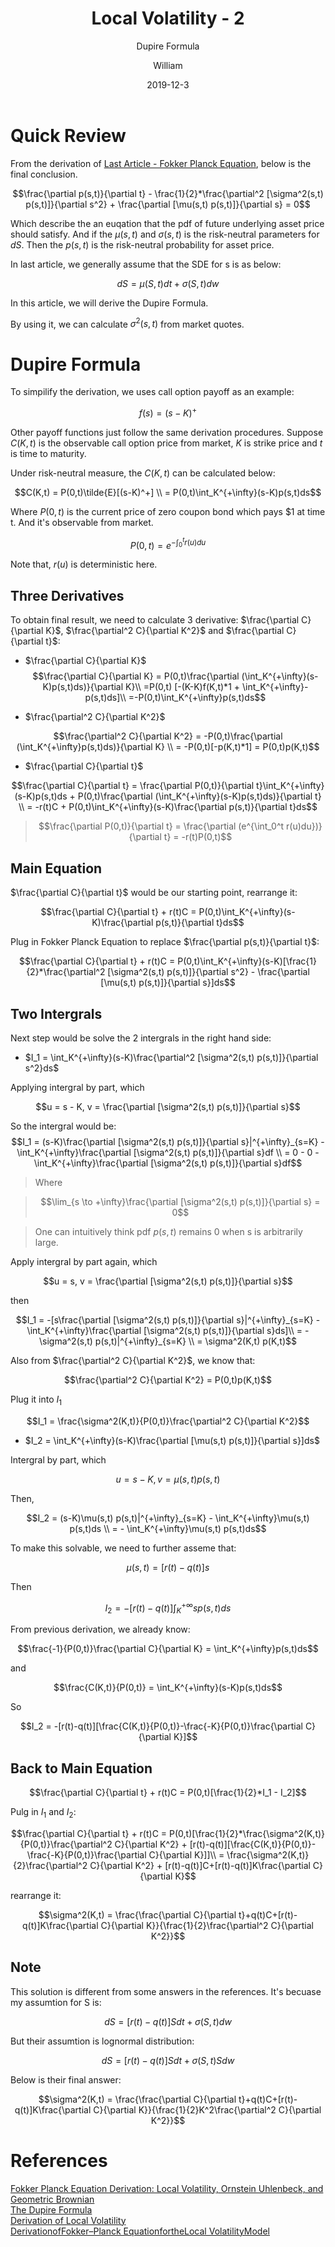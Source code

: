 ﻿---
layout:     post
title:      Local Volatility - 2
subtitle:   Dupire Formula
date:       2019-12-3
author:     William
header-img: img/post-bg-2015.jpg
catalog: true
tags:
    - Volatility
    - Stochastic Calculus
    - Math
---
<script type="text/x-mathjax-config">
  MathJax.Hub.Config({
    tex2jax: { 
      inlineMath: [['$','$'], ['\\(','\\)']],
      processEscapes: true
    }
  });
  </script>
<script type="text/javascript" async
  src="https://cdnjs.cloudflare.com/ajax/libs/mathjax/2.7.5/MathJax.js?config=TeX-MML-AM_CHTML">
</script>

# Quick Review
From the derivation of [Last Article - Fokker Planck Equation](https://kaihuahuang.github.io/2019/12/03/Fokker-Planck-Equation/), below is the final conclusion.

$$\frac{\partial p(s,t)}{\partial t} - \frac{1}{2}*\frac{\partial^2 [\sigma^2(s,t) p(s,t)]}{\partial s^2} + \frac{\partial [\mu(s,t) p(s,t)]}{\partial s} = 0$$

Which describe the an euqation that the pdf of future underlying asset price should satisfy. And if the $\mu(s,t)$ and $\sigma(s,t)$ is the risk-neutral parameters for $dS$. Then the $p(s,t)$ is the risk-neutral probability for asset price.

In last article, we generally assume that the SDE for s is as below:

$$dS = \mu(S,t)dt + \sigma(S,t)dw$$

In this article, we will derive the Dupire Formula.


By using it, we can calculate $\sigma^2(s,t)$ from market quotes.

# Dupire Formula
To simpilify the derivation, we uses call option payoff as an example:

$$f(s) = (s-K)^+$$

Other payoff functions just follow the same derivation procedures. Suppose $C(K,t)$ is the observable call option price from market, $K$ is strike price and $t$ is time to maturity.

Under risk-neutral measure, the $C(K,t)$ can be calculated below:

$$C(K,t) = P(0,t)\tilde{E}[(s-K)^+] \\
= P(0,t)\int_K^{+\infty}(s-K)p(s,t)ds$$

Where $P(0,t)$ is the current price of zero coupon bond which pays $1 at time t. And it's observable from market.

$$P(0,t) = e^{-\int_0^t r(u)du}$$

Note that, $r(u)$ is deterministic here. 

## Three Derivatives
To obtain final result, we need to calculate 3 derivative: $\frac{\partial C}{\partial K}$, $\frac{\partial^2 C}{\partial K^2}$ and $\frac{\partial C}{\partial t}$:

- $\frac{\partial C}{\partial K}$
$$\frac{\partial C}{\partial K} = P(0,t)\frac{\partial (\int_K^{+\infty}(s-K)p(s,t)ds)}{\partial K}\\
=P(0,t) [-(K-K)f(K,t)*1 +  \int_K^{+\infty}-p(s,t)ds]\\
=-P(0,t)\int_K^{+\infty}p(s,t)ds$$


- $\frac{\partial^2 C}{\partial K^2}$

$$\frac{\partial^2 C}{\partial K^2} = -P(0,t)\frac{\partial (\int_K^{+\infty}p(s,t)ds)}{\partial K} \\ = -P(0,t)[-p(K,t)*1] = P(0,t)p(K,t)$$

- $\frac{\partial C}{\partial t}$

$$\frac{\partial C}{\partial t} = \frac{\partial P(0,t)}{\partial t}\int_K^{+\infty}(s-K)p(s,t)ds + P(0,t)\frac{\partial (\int_K^{+\infty}(s-K)p(s,t)ds)}{\partial t} \\
= -r(t)C + P(0,t)\int_K^{+\infty}(s-K)\frac{\partial p(s,t)}{\partial t}ds$$

> $$\frac{\partial P(0,t)}{\partial t} = \frac{\partial (e^{\int_0^t r(u)du})}{\partial t} = -r(t)P(0,t)$$


## Main Equation
$\frac{\partial C}{\partial t}$ would be our starting point, rearrange it:

$$\frac{\partial C}{\partial t} + r(t)C = P(0,t)\int_K^{+\infty}(s-K)\frac{\partial p(s,t)}{\partial t}ds$$

Plug in Fokker Planck Equation to replace $\frac{\partial p(s,t)}{\partial t}$:

$$\frac{\partial C}{\partial t} + r(t)C = P(0,t)\int_K^{+\infty}(s-K)[\frac{1}{2}*\frac{\partial^2 [\sigma^2(s,t) p(s,t)]}{\partial s^2} - \frac{\partial [\mu(s,t) p(s,t)]}{\partial s}]ds$$

## Two Intergrals
Next step would be solve the 2 intergrals in the right hand side:

- $I_1 = \int_K^{+\infty}(s-K)\frac{\partial^2 [\sigma^2(s,t) p(s,t)]}{\partial s^2}ds$

Applying intergral by part, which

$$u = s - K, v = \frac{\partial [\sigma^2(s,t) p(s,t)]}{\partial s}$$

So the intergral would be:
$$I_1 = (s-K)\frac{\partial [\sigma^2(s,t) p(s,t)]}{\partial s}|^{+\infty}_{s=K} - \int_K^{+\infty}\frac{\partial [\sigma^2(s,t) p(s,t)]}{\partial s}df \\
= 0 - 0 - \int_K^{+\infty}\frac{\partial [\sigma^2(s,t) p(s,t)]}{\partial s}df$$

> Where 

> $$\lim_{s \to +\infty}\frac{\partial [\sigma^2(s,t) p(s,t)]}{\partial s} = 0$$

> One can intuitively think pdf $p(s,t)$ remains 0 when s is arbitrarily large.

Apply intergral by part again, which

$$u = s, v = \frac{\partial [\sigma^2(s,t) p(s,t)]}{\partial s}$$

then

$$I_1 = -[s\frac{\partial [\sigma^2(s,t) p(s,t)]}{\partial s}|^{+\infty}_{s=K} - \int_K^{+\infty}\frac{\partial [\sigma^2(s,t) p(s,t)]}{\partial s}ds]\\
= -\sigma^2(s,t) p(s,t)|^{+\infty}_{s=K} \\ = \sigma^2(K,t) p(K,t)$$

Also from $\frac{\partial^2 C}{\partial K^2}$, we know that:

$$\frac{\partial^2 C}{\partial K^2} = P(0,t)p(K,t)$$

Plug it into $I_1$

$$I_1 = \frac{\sigma^2(K,t)}{P(0,t)}\frac{\partial^2 C}{\partial K^2}$$

- $I_2 = \int_K^{+\infty}(s-K)\frac{\partial [\mu(s,t) p(s,t)]}{\partial s}]ds$

Intergral by part, which

$$u = s-K, v = \mu(s,t) p(s,t)$$

Then,

$$I_2 = (s-K)\mu(s,t) p(s,t)|^{+\infty}_{s=K} - \int_K^{+\infty}\mu(s,t) p(s,t)ds \\
= - \int_K^{+\infty}\mu(s,t) p(s,t)ds$$

To make this solvable, we need to further asseme that:

$$\mu(s,t) = [r(t)-q(t)]s$$

Then

$$I_2 = -[r(t)-q(t)]\int_K^{+\infty}sp(s,t)ds$$

From previous derivation, we already know:

$$\frac{-1}{P(0,t)}\frac{\partial C}{\partial K} = \int_K^{+\infty}p(s,t)ds$$

and 

$$\frac{C(K,t)}{P(0,t)} = \int_K^{+\infty}(s-K)p(s,t)ds$$

So

$$I_2 = -[r(t)-q(t)][\frac{C(K,t)}{P(0,t)}-\frac{-K}{P(0,t)}\frac{\partial C}{\partial K}]$$

## Back to Main Equation

$$\frac{\partial C}{\partial t} + r(t)C = P(0,t)[\frac{1}{2}*I_1 - I_2]$$

Pulg in $I_1$ and $I_2$:

$$\frac{\partial C}{\partial t} + r(t)C = P(0,t)[\frac{1}{2}*\frac{\sigma^2(K,t)}{P(0,t)}\frac{\partial^2 C}{\partial K^2} + [r(t)-q(t)][\frac{C(K,t)}{P(0,t)}-\frac{-K}{P(0,t)}\frac{\partial C}{\partial K}]]\\
= \frac{\sigma^2(K,t)}{2}\frac{\partial^2 C}{\partial K^2} + [r(t)-q(t)]C+[r(t)-q(t)]K\frac{\partial C}{\partial K}$$

rearrange it:

$$\sigma^2(K,t) = \frac{\frac{\partial C}{\partial t}+q(t)C+[r(t)-q(t)]K\frac{\partial C}{\partial K}}{\frac{1}{2}\frac{\partial^2 C}{\partial K^2}}$$

## Note

This solution is different from some answers in the references. It's becuase my assumtion for S is:

$$dS = [r(t)-q(t)]Sdt + \sigma(S,t)dw$$

But their assumtion is lognormal distribution:

$$dS = [r(t)-q(t)]Sdt + \sigma(S,t)Sdw$$

Below is their final answer:

$$\sigma^2(K,t) = \frac{\frac{\partial C}{\partial t}+q(t)C+[r(t)-q(t)]K\frac{\partial C}{\partial K}}{\frac{1}{2}K^2\frac{\partial^2 C}{\partial K^2}}$$

# References
[Fokker Planck Equation Derivation: Local Volatility, Ornstein Uhlenbeck, and Geometric Brownian](https://www.youtube.com/watch?v=MmcgT6-lBoY)  
[The Dupire Formula](http://wwwf.imperial.ac.uk/~mdavis/FDM11/DUPIRE_FORMULA.PDF)  
[Derivation of Local Volatility](https://www.frouah.com/finance%20notes/Dupire%20Local%20Volatility.pdf)  
[DerivationofFokker–Planck EquationfortheLocal VolatilityModel](https://link.springer.com/content/pdf/bbm%3A978-1-137-46275-6%2F1.pdf)  



  [1]: http://static.zybuluo.com/williamhkh/ba0h7aql0urafy86a8xft7cv/image_1dr6mihr95rk1vvg1pg1o6n19d99.png
  [2]: http://static.zybuluo.com/williamhkh/inbqdqn01tznyisx6o0a8tgw/image_1dr6mj9jgasrmo8mbf1o5slufm.png